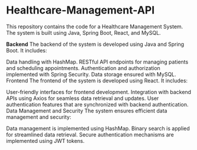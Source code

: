 # Healthcare-Management-API

This repository contains the code for a Healthcare Management System. The system is built using Java, Spring Boot, React, and MySQL.

**Backend**
The backend of the system is developed using Java and Spring Boot. It includes:

Data handling with HashMap.
RESTful API endpoints for managing patients and scheduling appointments.
Authentication and authorization implemented with Spring Security.
Data storage ensured with MySQL.
Frontend
The frontend of the system is developed using React. It includes:

User-friendly interfaces for frontend development.
Integration with backend APIs using Axios for seamless data retrieval and updates.
User authentication features that are synchronized with backend authentication.
Data Management and Security
The system ensures efficient data management and security:

Data management is implemented using HashMap.
Binary search is applied for streamlined data retrieval.
Secure authentication mechanisms are implemented using JWT tokens.
